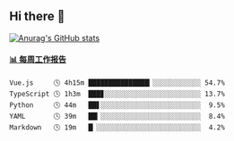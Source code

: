 ## Hi there 👋

[![Anurag's GitHub stats](https://github-readme-stats-orilights.vercel.app/api?username=orilights)](https://github.com/anuraghazra/github-readme-stats)

<!--
**OriLight152/OriLight152** is a ✨ _special_ ✨ repository because its `README.md` (this file) appears on your GitHub profile.

Here are some ideas to get you started:

- 🔭 I’m currently working on ...
- 🌱 I’m currently learning ...
- 👯 I’m looking to collaborate on ...
- 🤔 I’m looking for help with ...
- 💬 Ask me about ...
- 📫 How to reach me: ...
- 😄 Pronouns: ...
- ⚡ Fun fact: ...
-->

<!-- waka-box start -->
#### <a href="https://gist.github.com/92c8d5b388768c10efcba86e82b7c4fb" target="_blank">📊 每周工作报告</a>
```text
Vue.js     🕓 4h15m ███████████████▎░░░░░░░░░░░░ 54.7%
TypeScript 🕓 1h3m  ███▊░░░░░░░░░░░░░░░░░░░░░░░░ 13.7%
Python     🕓 44m   ██▋░░░░░░░░░░░░░░░░░░░░░░░░░  9.5%
YAML       🕓 39m   ██▎░░░░░░░░░░░░░░░░░░░░░░░░░  8.4%
Markdown   🕓 19m   █▏░░░░░░░░░░░░░░░░░░░░░░░░░░  4.2%
```
<!-- Powered by https://github.com/journey-ad/waka-box-go . -->
<!-- waka-box end -->

